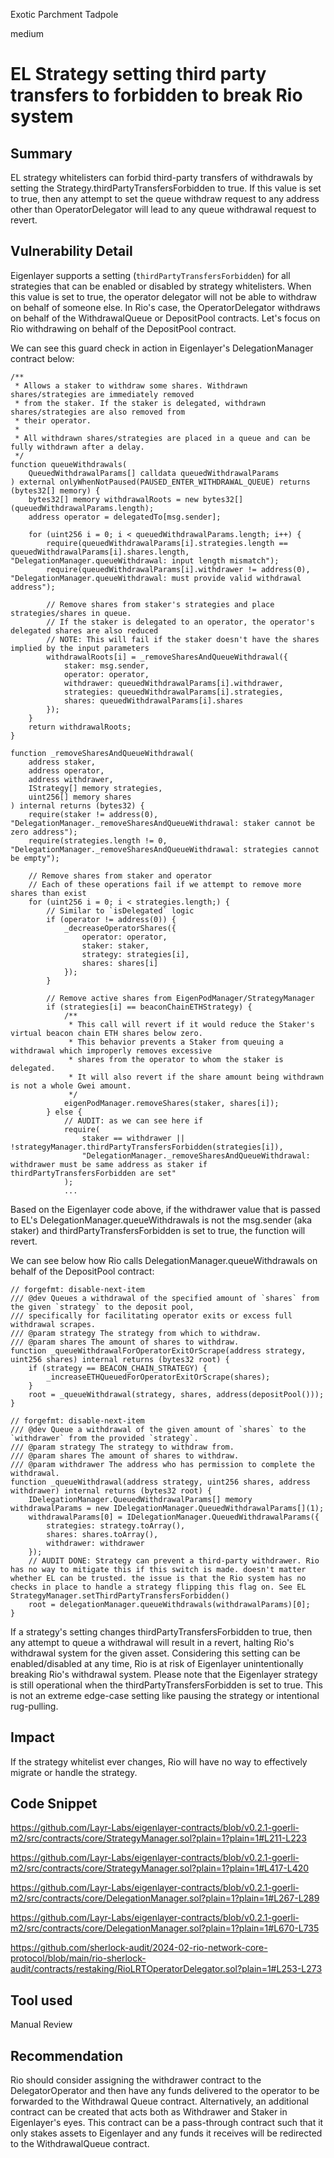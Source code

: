 Exotic Parchment Tadpole

medium

# EL Strategy setting third party transfers to forbidden to break Rio system

## Summary

EL strategy whitelisters can forbid third-party transfers of withdrawals by setting the Strategy.thirdPartyTransfersForbidden to true. If this value is set to true, then any attempt to set the queue withdraw request to any address other than OperatorDelegator will lead to any queue withdrawal request to revert.


## Vulnerability Detail

Eigenlayer supports a setting (`thirdPartyTransfersForbidden`) for all strategies that can be enabled or disabled by strategy whitelisters. When this value is set to true, the operator delegator will not be able to withdraw on behalf of someone else. In Rio's case, the OperatorDelegator withdraws on behalf of the WithdrawalQueue or DepositPool contracts. Let's focus on Rio withdrawing on behalf of the DepositPool contract.

We can see this guard check in action in Eigenlayer's DelegationManager contract below:

```solidity
/**
 * Allows a staker to withdraw some shares. Withdrawn shares/strategies are immediately removed
 * from the staker. If the staker is delegated, withdrawn shares/strategies are also removed from
 * their operator.
 *
 * All withdrawn shares/strategies are placed in a queue and can be fully withdrawn after a delay.
 */
function queueWithdrawals(
    QueuedWithdrawalParams[] calldata queuedWithdrawalParams
) external onlyWhenNotPaused(PAUSED_ENTER_WITHDRAWAL_QUEUE) returns (bytes32[] memory) {
    bytes32[] memory withdrawalRoots = new bytes32[](queuedWithdrawalParams.length);
    address operator = delegatedTo[msg.sender];

    for (uint256 i = 0; i < queuedWithdrawalParams.length; i++) {
        require(queuedWithdrawalParams[i].strategies.length == queuedWithdrawalParams[i].shares.length, "DelegationManager.queueWithdrawal: input length mismatch");
        require(queuedWithdrawalParams[i].withdrawer != address(0), "DelegationManager.queueWithdrawal: must provide valid withdrawal address");

        // Remove shares from staker's strategies and place strategies/shares in queue.
        // If the staker is delegated to an operator, the operator's delegated shares are also reduced
        // NOTE: This will fail if the staker doesn't have the shares implied by the input parameters
        withdrawalRoots[i] = _removeSharesAndQueueWithdrawal({
            staker: msg.sender,
            operator: operator,
            withdrawer: queuedWithdrawalParams[i].withdrawer,
            strategies: queuedWithdrawalParams[i].strategies,
            shares: queuedWithdrawalParams[i].shares
        });
    }
    return withdrawalRoots;
}

function _removeSharesAndQueueWithdrawal(
    address staker, 
    address operator,
    address withdrawer,
    IStrategy[] memory strategies, 
    uint256[] memory shares
) internal returns (bytes32) {
    require(staker != address(0), "DelegationManager._removeSharesAndQueueWithdrawal: staker cannot be zero address");
    require(strategies.length != 0, "DelegationManager._removeSharesAndQueueWithdrawal: strategies cannot be empty");

    // Remove shares from staker and operator
    // Each of these operations fail if we attempt to remove more shares than exist
    for (uint256 i = 0; i < strategies.length;) {
        // Similar to `isDelegated` logic
        if (operator != address(0)) {
            _decreaseOperatorShares({
                operator: operator,
                staker: staker,
                strategy: strategies[i],
                shares: shares[i]
            });
        }

        // Remove active shares from EigenPodManager/StrategyManager
        if (strategies[i] == beaconChainETHStrategy) {
            /**
             * This call will revert if it would reduce the Staker's virtual beacon chain ETH shares below zero.
             * This behavior prevents a Staker from queuing a withdrawal which improperly removes excessive
             * shares from the operator to whom the staker is delegated.
             * It will also revert if the share amount being withdrawn is not a whole Gwei amount.
             */
            eigenPodManager.removeShares(staker, shares[i]);
        } else {
            // AUDIT: as we can see here if 
            require(
                staker == withdrawer || !strategyManager.thirdPartyTransfersForbidden(strategies[i]),
                "DelegationManager._removeSharesAndQueueWithdrawal: withdrawer must be same address as staker if thirdPartyTransfersForbidden are set"
            );
            ...
```

Based on the Eigenlayer code above, if the withdrawer value that is passed to EL's DelegationManager.queueWithdrawals is not the msg.sender (aka staker) and thirdPartyTransfersForbidden is set to true, the function will revert.

We can see below how Rio calls DelegationManager.queueWithdrawals on behalf of the DepositPool contract:

```solidity
// forgefmt: disable-next-item
/// @dev Queues a withdrawal of the specified amount of `shares` from the given `strategy` to the deposit pool,
/// specifically for facilitating operator exits or excess full withdrawal scrapes.
/// @param strategy The strategy from which to withdraw.
/// @param shares The amount of shares to withdraw.
function _queueWithdrawalForOperatorExitOrScrape(address strategy, uint256 shares) internal returns (bytes32 root) {
    if (strategy == BEACON_CHAIN_STRATEGY) {
        _increaseETHQueuedForOperatorExitOrScrape(shares);
    }
    root = _queueWithdrawal(strategy, shares, address(depositPool()));
}

// forgefmt: disable-next-item
/// @dev Queue a withdrawal of the given amount of `shares` to the `withdrawer` from the provided `strategy`.
/// @param strategy The strategy to withdraw from.
/// @param shares The amount of shares to withdraw.
/// @param withdrawer The address who has permission to complete the withdrawal.
function _queueWithdrawal(address strategy, uint256 shares, address withdrawer) internal returns (bytes32 root) {
    IDelegationManager.QueuedWithdrawalParams[] memory withdrawalParams = new IDelegationManager.QueuedWithdrawalParams[](1);
    withdrawalParams[0] = IDelegationManager.QueuedWithdrawalParams({
        strategies: strategy.toArray(),
        shares: shares.toArray(),
        withdrawer: withdrawer
    });
    // AUDIT DONE: Strategy can prevent a third-party withdrawer. Rio has no way to mitigate this if this switch is made. doesn't matter whether EL can be trusted. the issue is that the Rio system has no checks in place to handle a strategy flipping this flag on. See EL StrategyManager.setThirdPartyTransfersForbidden()
    root = delegationManager.queueWithdrawals(withdrawalParams)[0];
}
```

If a strategy's setting changes thirdPartyTransfersForbidden to true, then any attempt to queue a withdrawal will result in a revert, halting Rio's withdrawal system for the given asset. Considering this setting can be enabled/disabled at any time, Rio is at risk of Eigenlayer unintentionally breaking Rio's withdrawal system. Please note that the Eigenlayer strategy is still operational when the thirdPartyTransfersForbidden is set to true. This is not an extreme edge-case setting like pausing the strategy or intentional rug-pulling.   

## Impact

If the strategy whitelist ever changes, Rio will have no way to effectively migrate or handle the strategy.

## Code Snippet

https://github.com/Layr-Labs/eigenlayer-contracts/blob/v0.2.1-goerli-m2/src/contracts/core/StrategyManager.sol?plain=1?plain=1#L211-L223

https://github.com/Layr-Labs/eigenlayer-contracts/blob/v0.2.1-goerli-m2/src/contracts/core/StrategyManager.sol?plain=1?plain=1#L417-L420

https://github.com/Layr-Labs/eigenlayer-contracts/blob/v0.2.1-goerli-m2/src/contracts/core/DelegationManager.sol?plain=1?plain=1#L267-L289

https://github.com/Layr-Labs/eigenlayer-contracts/blob/v0.2.1-goerli-m2/src/contracts/core/DelegationManager.sol?plain=1?plain=1#L670-L735

https://github.com/sherlock-audit/2024-02-rio-network-core-protocol/blob/main/rio-sherlock-audit/contracts/restaking/RioLRTOperatorDelegator.sol?plain=1#L253-L273

## Tool used

Manual Review

## Recommendation

Rio should consider assigning the withdrawer contract to the DelegatorOperator and then have any funds delivered to the operator to be forwarded to the Withdrawal Queue contract. Alternatively, an additional contract can be created that acts both as Withdrawer and Staker in Eigenlayer's eyes. This contract can be a pass-through contract such that it only stakes assets to Eigenlayer and any funds it receives will be redirected to the WithdrawalQueue contract.